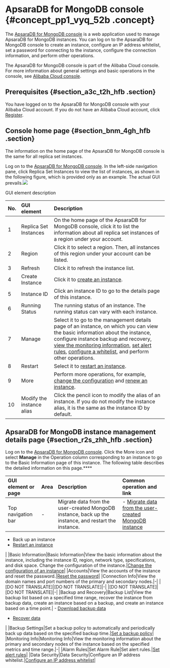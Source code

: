 # ApsaraDB for MongoDB console {#concept_pp1_vyq_52b .concept}

The [ApsaraDB for MongoDB console](https://mongodb.console.aliyun.com/) is a web application used to manage ApsaraDB for MongoDB instances. You can log on to the ApsaraDB for MongoDB console to create an instance, configure an IP address whitelist, set a password for connecting to the instance, configure the connection information, and perform other operations.

The ApsaraDB for MongoDB console is part of the Alibaba Cloud console. For more information about general settings and basic operations in the console, see [Alibaba Cloud console](https://www.alibabacloud.com/help/zh/doc-detail/47605.html).

## Prerequisites {#section_a3c_t2h_hfb .section}

You have logged on to the ApsaraDB for MongoDB console with your Alibaba Cloud account. If you do not have an Alibaba Cloud account, click [Register](https://account.aliyun.com/register/register.htm).

## Console home page {#section_bnm_4gh_hfb .section}

The information on the home page of the ApsaraDB for MongoDB console is the same for all replica set instances.

Log on to the [ApsaraDB for MongoDB console](https://mongodb.console.aliyun.com/). In the left-side navigation pane, click Replica Set Instances to view the list of instances, as shown in the following figure, which is provided only as an example. The actual GUI prevails.![](images/13769_en-US.png)

GUI element description

|No.|GUI element|Description|
|:--|:----------|:----------|
|1|Replica Set Instances|On the home page of the ApsaraDB for MongoDB console, click it to list the information about all replica set instances of a region under your account.|
|2|Region|Click it to select a region. Then, all instances of this region under your account can be listed.|
|3|Refresh|Click it to refresh the instance list.|
|4|Create Instance|Click it to [create an instance](https://www.alibabacloud.com/help/zh/doc-detail/26572.htm).|
|5|Instance ID|Click an instance ID to go to the details page of this instance.|
|6|Running Status|The running status of an instance. The running status can vary with each instance.|
|7|Manage|Select it to go to the management details page of an instance, on which you can view the basic information about the instance, configure instance backup and recovery, [view the monitoring information](https://www.alibabacloud.com/help/zh/doc-detail/60518.htm), [set alert rules](https://www.alibabacloud.com/help/zh/doc-detail/61585.htm), [configure a whitelist](https://www.alibabacloud.com/help/zh/doc-detail/54529.htm), and perform other operations.|
|8|Restart|Select it to [restart an instance](https://www.alibabacloud.com/help/zh/doc-detail/44658.htm).|
|9|More|Perform more operations, for example, [change the configuration](https://www.alibabacloud.com/help/zh/doc-detail/44655.htm) and [renew an instance](https://www.alibabacloud.com/help/zh/doc-detail/54285.htm).|
|10|Modify the instance alias|Click the pencil icon to modify the alias of an instance. If you do not modify the instance alias, it is the same as the instance ID by default.|

## ApsaraDB for MongoDB instance management details page {#section_r2s_zhh_hfb .section}

Log on to the [ApsaraDB for MongoDB console](https://mongodb.console.aliyun.com/). Click the More icon and select **Manage** in the Operation column corresponding to an instance to go to the Basic Information page of this instance. The following table describes the detailed information on this page.****

|GUI element or page|Area|Description|Common operation and link|
|:------------------|:---|:----------|:------------------------|
|Top navigation bar|-|Migrate data from the user-created MongoDB instance, back up the instance, and restart the instance.| -   [Migrate data from the user-created MongoDB instance](https://www.alibabacloud.com/help/zh/doc-detail/44660.htm)
-   Back up an instance
-   [Restart an instance](https://www.alibabacloud.com/help/zh/doc-detail/44658.htm)

 |
|Basic Information|Basic Information|View the basic information about the instance, including the instance ID, region, network type, specifications, and disk space. Change the configuration of the instance.|[Change the configuration of an instance](https://www.alibabacloud.com/help/zh/doc-detail/44655.htm)|
|Accounts|View the accounts of the instance and reset the password.|[Reset the password](https://www.alibabacloud.com/help/zh/doc-detail/54544.htm)|
|Connection Info|View the domain names and port numbers of the primary and secondary nodes.|-|
|\[DO NOT TRANSLATE\]|\[DO NOT TRANSLATE\]|-|
|\[DO NOT TRANSLATE\]|\[DO NOT TRANSLATE\]|-|
|Backup and Recovery|Backup List|View the backup list based on a specified time range, recover the instance from backup data, create an instance based on a backup, and create an instance based on a time point.| -   [Download backup data](https://www.alibabacloud.com/help/zh/doc-detail/55011.htm)
-   [Recover data](https://www.alibabacloud.com/help/zh/doc-detail/55015.htm)

 |
|Backup Settings|Set a backup policy to automatically and periodically back up data based on the specified backup time.|[Set a backup policy](https://www.alibabacloud.com/help/zh/doc-detail/55008.htm)|
|Monitoring Info|Monitoring Info|View the monitoring information about the primary and secondary nodes of the instance based on the specified metrics and time range.|-|
|Alarm Rules|Set Alarm Rule|Set alert rules.|[Set alert rules](https://www.alibabacloud.com/help/zh/doc-detail/61585.htm)|
|Data Security|Data Security|Configure an IP address whitelist.|[Configure an IP address whitelist](https://www.alibabacloud.com/help/zh/doc-detail/54529.htm)|

